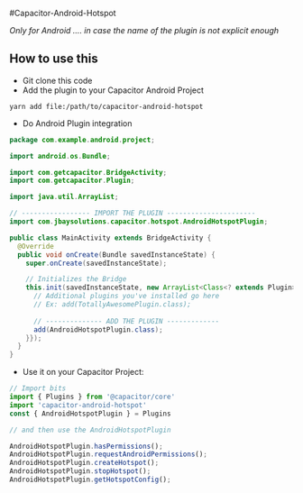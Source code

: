#Capacitor-Android-Hotspot

*Only for Android .... in case the name of the plugin is not explicit enough*

## How to use this

* Git clone this code
* Add the plugin to your Capacitor Android Project

```
yarn add file:/path/to/capacitor-android-hotspot
```

*  Do Android Plugin integration

```java
package com.example.android.project;

import android.os.Bundle;

import com.getcapacitor.BridgeActivity;
import com.getcapacitor.Plugin;

import java.util.ArrayList;

// ----------------- IMPORT THE PLUGIN ---------------------- 
import com.jbaysolutions.capacitor.hotspot.AndroidHotspotPlugin; 

public class MainActivity extends BridgeActivity {
  @Override
  public void onCreate(Bundle savedInstanceState) {
    super.onCreate(savedInstanceState);

    // Initializes the Bridge
    this.init(savedInstanceState, new ArrayList<Class<? extends Plugin>>() {{
      // Additional plugins you've installed go here
      // Ex: add(TotallyAwesomePlugin.class);
      
      // -------------- ADD THE PLUGIN ------------- 
      add(AndroidHotspotPlugin.class);
    }});
  }
}
```

* Use it on your Capacitor Project:

```javascript
// Import bits
import { Plugins } from '@capacitor/core'
import 'capacitor-android-hotspot'
const { AndroidHotspotPlugin } = Plugins

// and then use the AndroidHotspotPlugin

AndroidHotspotPlugin.hasPermissions();
AndroidHotspotPlugin.requestAndroidPermissions();
AndroidHotspotPlugin.createHotspot();
AndroidHotspotPlugin.stopHotspot();
AndroidHotspotPlugin.getHotspotConfig();
```
